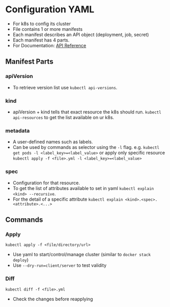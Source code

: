 # Configuration YAML
* For k8s to config its cluster
* File contains 1 or more manifests
* Each manifest describes an API object (deployment, job, secret)
* Each manifest has 4 parts.
* For Documentation: [API Reference](https://kubernetes.io/docs/reference/#api-reference)

## Manifest Parts
### apiVersion
* To retrieve version list use `kubectl api-versions`.

### kind
* apiVersion + kind tells that exact resource the k8s should run. `kubectl api-resources` to get the list available on ur k8s.

### metadata
* A user-defined names such as labels.
* Can be used by commands as selector using the `-l` flag. e.g. `kubectl get pods -l <label_key>=<label_value>` or apply only specific resource `kubectl apply -f <file>.yml -l <label_key>=<label_value>`

### spec
* Configuration for that resource. 
* To get the list of attributes available to set in yaml `kubectl explain <kind> --recursive`. 
* For the detail of a specific attribute `kubectl explain <kind>.<spec>.<attribute>.<...>`


## Commands
### Apply
`kubectl apply -f <file/directory/url>`
* Use yaml to start/control/manage cluster (similar to `docker stack deploy`)
* Use `--dry-run=client/server` to test validity

### Diff
`kubectl diff -f <file>.yml`
* Check the changes before reapplying
